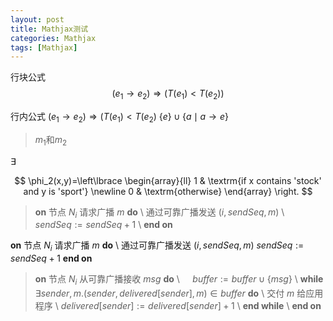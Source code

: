 ```yaml
---
layout: post
title: Mathjax测试
categories: Mathjax
tags: [Mathjax]
---
```


行块公式
$$
  (e_1 \rightarrow e_2) \Longrightarrow (T(e_1) < T(e_2))
$$

行内公式
$(e_1 \rightarrow e_2) \Longrightarrow (T(e_1) < T(e_2)$
$\left\lbrace e \right\rbrace \cup \left\lbrace a \mid a \rightarrow e \right\rbrace$

> $m_1$和$m_2$

$\exists$

$$
\phi_2(x,y)=\left\lbrace
\begin{array}{ll}
1 & \textrm{if x contains 'stock'
and y is 'sport'} \newline
0 & \textrm{otherwise}
\end{array}
\right.
$$

> **on** 节点 $N_i$ 请求广播 $m$ **do** \\
> 	通过可靠广播发送 $(i, sendSeq, m)$ \\
> 	$sendSeq := sendSeq + 1$ \\
> **end on**

**on** 节点 $N_i$ 请求广播 $m$ **do** \\
	通过可靠广播发送 $(i, sendSeq, m)$
	$sendSeq := sendSeq + 1$
**end on**

> **on** 节点 $N_i$ 从可靠广播接收 $msg$ **do** \\
> 	$\quad buffer := buffer \cup \left \lbrace msg \right\rbrace$ \\
> 	**while** $\exists sender, m. (sender, delivered[sender], m) \in buffer$ **do** \\
> 		交付 $m$ 给应用程序 \\
> 		$delivered[sender] := delivered[sender] + 1$ \\
> 	**end while** \\
> **end on**
